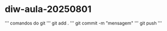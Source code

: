 # diw-aula-20250801
'''
comandos do git
'''
git add . 
'''
git commit -m "mensagem"
'''
git push
'''